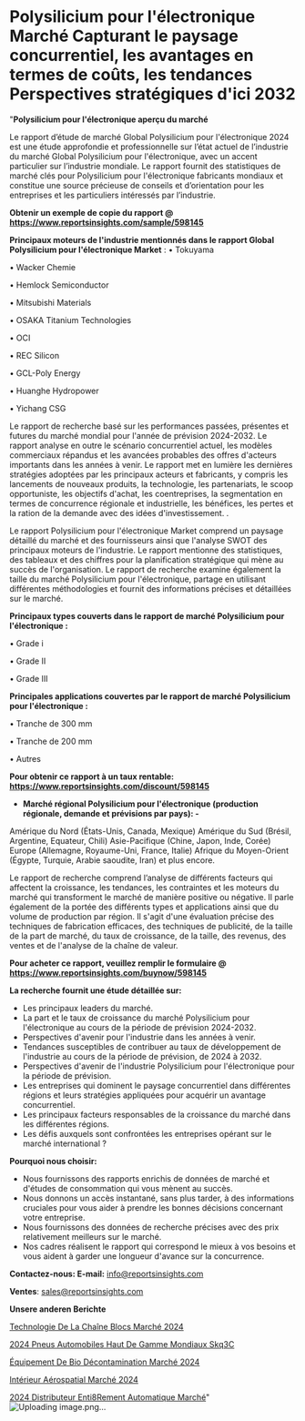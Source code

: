# Polysilicium pour l'électronique Marché Capturant le paysage concurrentiel, les avantages en termes de coûts, les tendances Perspectives stratégiques d'ici 2032

"<strong>Polysilicium pour l'électronique aperçu du marché</strong>

Le rapport d’étude de marché Global Polysilicium pour l'électronique 2024 est une étude approfondie et professionnelle sur l’état actuel de l’industrie du marché Global Polysilicium pour l'électronique, avec un accent particulier sur l’industrie mondiale. Le rapport fournit des statistiques de marché clés pour Polysilicium pour l'électronique fabricants mondiaux et constitue une source précieuse de conseils et d’orientation pour les entreprises et les particuliers intéressés par l’industrie.

<strong>Obtenir un exemple de copie du rapport @ <a href=https://www.reportsinsights.com/sample/598145>https://www.reportsinsights.com/sample/598145</a></strong>

<strong>Principaux moteurs de l'industrie mentionnés dans le rapport Global Polysilicium pour l'électronique Market</strong> :
• Tokuyama

• Wacker Chemie

• Hemlock Semiconductor

• Mitsubishi Materials

• OSAKA Titanium Technologies

• OCI

• REC Silicon

• GCL-Poly Energy

• Huanghe Hydropower

• Yichang CSG

Le rapport de recherche basé sur les performances passées, présentes et futures du marché mondial pour l'année de prévision 2024-2032. Le rapport analyse en outre le scénario concurrentiel actuel, les modèles commerciaux répandus et les avancées probables des offres d'acteurs importants dans les années à venir. Le rapport met en lumière les dernières stratégies adoptées par les principaux acteurs et fabricants, y compris les lancements de nouveaux produits, la technologie, les partenariats, le scoop opportuniste, les objectifs d'achat, les coentreprises, la segmentation en termes de concurrence régionale et industrielle, les bénéfices, les pertes et la ration de la demande avec des idées d'investissement. .

Le rapport Polysilicium pour l'électronique Market comprend un paysage détaillé du marché et des fournisseurs ainsi que l'analyse SWOT des principaux moteurs de l'industrie. Le rapport mentionne des statistiques, des tableaux et des chiffres pour la planification stratégique qui mène au succès de l'organisation. Le rapport de recherche examine également la taille du marché Polysilicium pour l'électronique, partage en utilisant différentes méthodologies et fournit des informations précises et détaillées sur le marché.

<strong>Principaux types couverts dans le rapport de marché Polysilicium pour l'électronique :</strong>

• Grade i

• Grade II

• Grade III

<strong>Principales applications couvertes par le rapport de marché Polysilicium pour l'électronique :</strong>

• Tranche de 300 mm

• Tranche de 200 mm

• Autres

<strong>Pour obtenir ce rapport à un taux rentable: <a href=https://www.reportsinsights.com/discount/598145>https://www.reportsinsights.com/discount/598145</a></strong>
<ul>
  <li><strong>Marché régional Polysilicium pour l'électronique (production régionale, demande et prévisions par pays): -</strong></li>
</ul>
Amérique du Nord (États-Unis, Canada, Mexique)
Amérique du Sud (Brésil, Argentine, Equateur, Chili)
Asie-Pacifique (Chine, Japon, Inde, Corée)
Europe (Allemagne, Royaume-Uni, France, Italie)
Afrique du Moyen-Orient (Égypte, Turquie, Arabie saoudite, Iran) et plus encore.

Le rapport de recherche comprend l’analyse de différents facteurs qui affectent la croissance, les tendances, les contraintes et les moteurs du marché qui transforment le marché de manière positive ou négative. Il parle également de la portée des différents types et applications ainsi que du volume de production par région. Il s'agit d'une évaluation précise des techniques de fabrication efficaces, des techniques de publicité, de la taille de la part de marché, du taux de croissance, de la taille, des revenus, des ventes et de l'analyse de la chaîne de valeur.

<strong>Pour acheter ce rapport, veuillez remplir le formulaire @   <a href=https://www.reportsinsights.com/buynow/598145>https://www.reportsinsights.com/buynow/598145</a></strong>

<strong>La recherche fournit une étude détaillée sur:</strong>
<ul>
  <li>Les principaux leaders du marché.</li>
  <li>La part et le taux de croissance du marché Polysilicium pour l'électronique au cours de la période de prévision 2024-2032.</li>
  <li>Perspectives d'avenir pour l'industrie dans les années à venir.</li>
  <li>Tendances susceptibles de contribuer au taux de développement de l'industrie au cours de la période de prévision, de 2024 à 2032.</li>
  <li>Perspectives d'avenir de l'industrie Polysilicium pour l'électronique pour la période de prévision.</li>
  <li>Les entreprises qui dominent le paysage concurrentiel dans différentes régions et leurs stratégies appliquées pour acquérir un avantage concurrentiel.</li>
  <li>Les principaux facteurs responsables de la croissance du marché dans les différentes régions.</li>
  <li>Les défis auxquels sont confrontées les entreprises opérant sur le marché international ?</li>
</ul>
<strong>Pourquoi nous choisir:</strong>
<ul>
  <li>Nous fournissons des rapports enrichis de données de marché et d'études de consommation qui vous mènent au succès.</li>
  <li>Nous donnons un accès instantané, sans plus tarder, à des informations cruciales pour vous aider à prendre les bonnes décisions concernant votre entreprise.</li>
  <li>Nous fournissons des données de recherche précises avec des prix relativement meilleurs sur le marché.</li>
  <li>Nos cadres réalisent le rapport qui correspond le mieux à vos besoins et vous aident à garder une longueur d'avance sur la concurrence.</li>
</ul>
<strong>Contactez-nous:
</strong><strong>E-mail:</strong> <a href=mailto:info@reportsinsights.com>info@reportsinsights.com</a>

<strong>Ventes</strong>: <a href=mailto:sales@reportsinsights.com>sales@reportsinsights.com</a>

<strong>Unsere anderen Berichte</strong>

<a href=https://www.linkedin.com/pulse/technologie-de-la-chaîne-blocs-marché-lavenir-spcnc/>Technologie De La Chaîne Blocs Marché 2024</a>

<a href=https://www.linkedin.com/pulse/2024-pneus-automobiles-haut-de-gamme-mondiaux-skq3c/>2024 Pneus Automobiles Haut De Gamme Mondiaux Skq3C</a>

<a href=https://www.linkedin.com/pulse/équipement-de-bio-décontamination-marché-progrès-4apuc/>Équipement De Bio Décontamination Marché 2024</a>

<a href=https://www.linkedin.com/pulse/intérieur-aérospatial-marché-principales-ngptc/>Intérieur Aérospatial Marché 2024</a>

<a href=https://www.linkedin.com/pulse/2024-distributeur-enti%C3%A8rement-automatique-march%C3%A9-tiw8c/>2024 Distributeur Enti8Rement Automatique Marché</a>"
![Uploading image.png…]()
